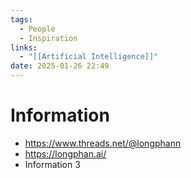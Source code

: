 ```yaml
---
tags:
  - People
  - Inspiration
links:
  - "[[Artificial Intelligence]]"
date: 2025-01-26 22:49
---
```


# Information

- https://www.threads.net/@longphann
- https://longphan.ai/
- Information 3